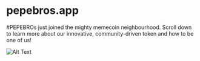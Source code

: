 # pepebros.app
#PEPEBROs just joined the mighty memecoin neighbourhood. Scroll down to learn more about our innovative, community-driven token and how to be one of us!

![Alt Text](web.png)
